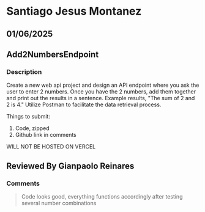 # Santiago Jesus Montanez

## 01/06/2025

## Add2NumbersEndpoint

### Description

Create a new web api project and design an API endpoint where you ask the user to enter 2 numbers.  Once you have the 2 numbers, add them together and print out the results in a sentence.
Example results, "The sum of 2 and 2 is 4."
Utilize Postman to facilitate the data retrieval process.

Things to submit:

1. Code, zipped
2. Github link in comments

WILL NOT BE HOSTED ON VERCEL

## Reviewed By Gianpaolo Reinares

### Comments
> Code looks good, everything functions accordingly after testing several number combinations
